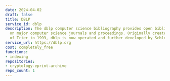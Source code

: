```yaml
---
date: 2024-04-02
draft: false
title: DBLP
service_id: dblp
description: The dblp computer science bibliography provides open bibliographic information
  on major computer science journals and proceedings. Originally created at the University
  of Trier in 1993, dblp is now operated and further developed by Schloss Dagstuhl.
service_url: https://dblp.org
cost: completely_free
functions:
- indexing
repositories:
- cryptology-eprint-archive
repo_count: 1
---
```




